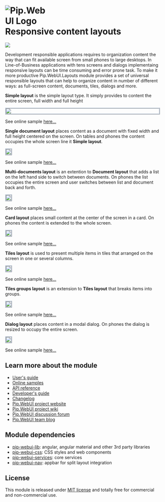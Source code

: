 # <img src="https://github.com/pip-webui/pip-webui/raw/master/doc/Logo.png" alt="Pip.WebUI Logo" style="max-width:30%"> <br/> Responsive content layouts

![](https://img.shields.io/badge/license-MIT-blue.svg)

Development responsible applications requires to organization content the way that can fit available screen from small phones to large desktops. In Line-of-Business applications with tens screens and dialogs implementaing responsive layouts can be time consuming and error prone task. To make it more productive Pip.WebUI.Layouts module provides a set of universal responsible layouts that can help to organize content in number of different ways: as full-screen content, documents, tiles, dialogs and more.

**Simple layout** is the simple layout type. It simply provides to content the entire screen, full width and full height 

<a href="https://github.com/pip-webui/pip-webui-layouts/raw/master/doc/images/img-simple-layout.png" style="border: 3px ridge #c8d2df; display: block">
    <img src="doc/images/img-simple-layout.png"/>
</a>

See online sample [here...](http://webui.pipdevs.com/pip-webui-layouts/simple/index.html)

**Single document layout** places content as a document with fixed width and full height centered on the screen. On tables and phones the content occupies the whole screen line it **Simple layout**.

<a href="https://github.com/pip-webui/pip-webui-layouts/raw/master/doc/images/img-single-document-layout.png" style="border: 3px ridge #c8d2df; margin: 0 auto; display: inline-block">
    <img src="https://github.com/pip-webui/pip-webui-layouts/raw/master/doc/images/img-single-document-layout.png"/>
</a>

See online sample [here...](http://webui.pipdevs.com/pip-webui-layouts/document/index.html)

**Multi-documents layout** is an extention to **Document layout** that adds a list on the left hand side to switch between documents. On phones the list occupies the entire screen and user switches between list and document back and forth.

<a href="doc/images/img-multi-document-layout.png" style="border: 3px ridge #c8d2df; margin: 0 auto; display: inline-block">
    <img src="doc/images/img-multi-document-layout.png"/>
</a>

See online sample [here...](http://webui.pipdevs.com/pip-webui-layouts/multi_document/index.html)

**Card layout** places small content at the center of the screen in a card. On phones the content is extended to the whole screen.

<a href="https://github.com/pip-webui/pip-webui-layouts/raw/master/doc/images/img-card-layout.png" style="border: 3px ridge #c8d2df; margin: 0 auto; display: inline-block">
    <img src="https://github.com/pip-webui/pip-webui-layouts/raw/master/doc/images/img-card-layout.png"/>
</a>

See online sample [here...](http://webui.pipdevs.com/pip-webui-layouts/card/index.html)

**Tiles layout** is used to present multiple items in tiles that arranged on the screen in one or several columns.

<a href="https://github.com/pip-webui/pip-webui-layouts/raw/master/doc/images/img-tiles-layout.png" style="border: 3px ridge #c8d2df; margin: 0 auto; display: inline-block">
    <img src="https://github.com/pip-webui/pip-webui-layouts/raw/master/doc/images/img-tiles-layout.png"/>
</a>

See online sample [here...](http://webui.pipdevs.com/pip-webui-layouts/tiles/index.html)

**Tiles groups layout** is an extension to **Tiles layout** that breaks items into groups.

<a href="https://github.com/pip-webui/pip-webui-layouts/raw/master/doc/images/img-tiles-groups-layout.png" style="border: 3px ridge #c8d2df; margin: 0 auto; display: inline-block">
    <img src="https://github.com/pip-webui/pip-webui-layouts/raw/master/doc/images/img-tiles-groups-layout.png"/>
</a>

See online sample [here...](http://webui.pipdevs.com/pip-webui-layouts/tile_groups/index.html)

**Dialog layout** places content in a modal dialog. On phones the dialog is resized to occupy the entire screen.

<a href="https://github.com/pip-webui/pip-webui-layouts/raw/master/doc/images/img-dialog-layout.png" style="border: 3px ridge #c8d2df; margin: 0 auto; display: inline-block">
    <img src="https://github.com/pip-webui/pip-webui-layouts/raw/master/doc/images/img-dialog-layout.png"/>
</a>

See online sample [here...](http://webui.pipdevs.com/pip-webui-layouts/dialog/index.html)

## Learn more about the module

- [User's guide](https://github.com/pip-webui/pip-webui-layouts/blob/master/doc/UsersGuide.md)
- [Online samples](http://webui.pipdevs.com/pip-webui-layouts/index.html)
- [API reference](http://webui-api.pipdevs.com/pip-webui-layouts/index.html)
- [Developer's guide](https://github.com/pip-webui/pip-webui-layouts/blob/master/doc/DevelopersGuide.md)
- [Changelog](https://github.com/pip-webui/pip-webui-layouts/blob/master/CHANGELOG.md)
- [Pip.WebUI project website](http://www.pipwebui.org)
- [Pip.WebUI project wiki](https://github.com/pip-webui/pip-webui/wiki)
- [Pip.WebUI discussion forum](https://groups.google.com/forum/#!forum/pip-webui)
- [Pip.WebUI team blog](https://pip-webui.blogspot.com/)

## <a name="dependencies"></a>Module dependencies

* [pip-webui-lib](https://github.com/pip-webui/pip-webui-lib): angular, angular material and other 3rd party libraries
* [pip-webui-css](https://github.com/pip-webui/pip-webui-css): CSS styles and web components
* [pip-webui-services](https://github.com/pip-webui/pip-webui-services): core services
* [pip-webui-nav](https://github.com/pip-webui/pip-webui-nav): appbar for split layout integration

## <a name="license"></a>License

This module is released under [MIT license](License) and totally free for commercial and non-commercial use.
